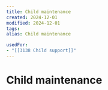 ```yaml
---
title: Child maintenance
created: 2024-12-01
modified: 2024-12-01
tags: 
alias: Child maintenance

usedFor:
- "[[3138 Child support]]"
---
```

# Child maintenance

